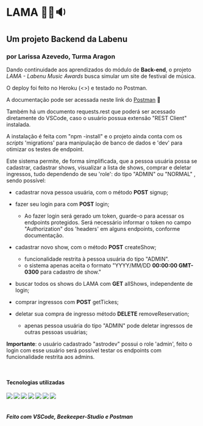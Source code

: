 # LAMA :microphone::guitar::sound:

## Um projeto Backend da Labenu

### por Larissa Azevedo, Turma Aragon

Dando continuidade aos aprendizados do módulo de **Back-end**, o projeto _LAMA - Labenu Music Awards_ busca simular um site de festival de música.

O deploy foi feito no Heroku (<>) e testado no Postman.

A documentação pode ser acessada neste link do [Postman](url) :link:

Também há um documento requests.rest que poderá ser acessado diretamente do VSCode, caso o usuário possua extensão "REST Client" instalada.

A instalação é feita com "npm -install" e o projeto ainda conta com os _scripts_ 'migrations' para manipulação de banco de dados e 'dev' para otimizar os testes de endpoint.

Este sistema permite, de forma simplificada, que a pessoa usuária possa se cadastrar, cadastrar shows, visualizar a lista de shows, comprar e deletar ingressos, tudo dependendo de seu 'role': do tipo "ADMIN" ou "NORMAL" , sendo possível:

* cadastrar nova pessoa usuária, com o método **POST** signup;

* fazer seu login para com **POST** login;
  * Ao fazer login será gerado um token, guarde-o para acessar os endpoints protegidos. Será necessário informar o token no campo "Authorization" dos 'headers' em alguns endpoints, conforme documentação.

* cadastrar novo show, com o método **POST** createShow;
  * funcionalidade restrita à pessoa usuária do tipo "ADMIN".
  * o sistema apenas aceita o formato "YYYY/MM/DD **00:00:00 GMT-0300** para cadastro de show."

* buscar todos os shows do LAMA  com **GET** allShows, independente de login;

* comprar ingressos com **POST** getTickes;

* deletar sua compra de ingresso método **DELETE** removeReservation;
  * apenas pessoa usuária do tipo "ADMIN" pode deletar ingressos de outras pessoas usuárias;

**Importante**: o usuário cadastrado "astrodev" possui o role 'admin', feito o login com esse usuário será possível testar os endpoints com funcionalidade restrita aos admins.

<br>

#### Tecnologias utilizadas

<img align="left"  src="https://img.shields.io/badge/TypeScript-007ACC?style=for-the-badge&logo=typescript&logoColor=white"/>
<img align="left"  src="https://img.shields.io/badge/Node.js-43853D?style=for-the-badge&logo=node.js&logoColor=white"/>
<img align="left"  src="https://img.shields.io/badge/Express.js-404D59?style=for-the-badge&logo=express&logoColor=white"/>
<img align="left"  src="https://img.shields.io/badge/Knex.js-d34e36?style=for-the-badge"/>
<img align="left"  src="https://img.shields.io/badge/MySQL-00000F?style=for-the-badge&logo=mysql&logoColor=white"/>
<img align="left"  src="https://img.shields.io/badge/Heroku-430098?style=for-the-badge&logo=heroku&logoColor=white"/>
<img align="left"  src="https://img.shields.io/badge/Jest-30cb2d?style=for-the-badge&logo=jest&logoColor=white"/>


<br><br>


##### Feito com VSCode, Beekeeper-Studio e Postman
